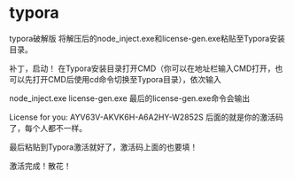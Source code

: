 # typora
typora破解版
将解压后的node_inject.exe和license-gen.exe粘贴至Typora安装目录。

补丁，启动！
在Typora安装目录打开CMD（你可以在地址栏输入CMD打开，也可以先打开CMD后使用cd命令切换至Typora目录），依次输入

node_inject.exe
license-gen.exe
最后的license-gen.exe命令会输出

License for you: AYV63V-AKVK6H-A6A2HY-W2852S
后面的就是你的激活码了，每个人都不一样。

最后粘贴到Typora激活就好了，激活码上面的也要填！



激活完成！散花！

